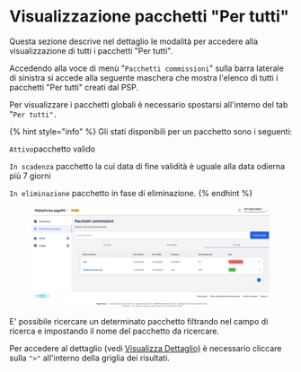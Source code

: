 # Visualizzazione pacchetti "Per tutti"

Questa sezione descrive nel dettaglio le modalità per accedere alla visualizzazione di tutti i pacchetti "Per tutti".

Accedendo alla voce di menù "`Pacchetti commissioni`" sulla barra laterale di sinistra si accede alla seguente maschera che mostra l'elenco di tutti i pacchetti "Per tutti" creati dal PSP.

Per visualizzare i pacchetti globali è necessario spostarsi all'interno del tab "`Per tutti".`

{% hint style="info" %}
Gli stati disponibili per un pacchetto sono i seguenti:

`Attivo`pacchetto valido

`In scadenza` pacchetto la cui data di fine validità è uguale alla data odierna più 7 giorni

`In eliminazione` pacchetto in fase di eliminazione.
{% endhint %}

<figure><img src="../../../../.gitbook/assets/Screenshot 2024-05-14 alle 17.26.15.png" alt=""><figcaption></figcaption></figure>

E' possibile ricercare un determinato pacchetto filtrando nel campo di ricerca e impostando il nome del pacchetto da ricercare.&#x20;

Per accedere al dettaglio (vedi [Visualizza Dettaglio)](gestione-pacchetti-per-tutti/visualizza-dettaglio.md) è necessario cliccare sulla `">"` all'interno della griglia dei risultati.&#x20;
